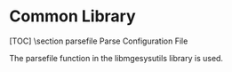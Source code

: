 Common Library
==============
[TOC]
\section parsefile Parse Configuration File

The parsefile function in the libmgesysutils library is used.
